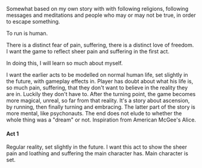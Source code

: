 Somewhat based on my own story with with following religions, following messages and meditations and people who may or may not be true, in order to escape something. 

To run is human. 

There is a distinct fear of pain, suffering, there is a distinct love of freedom. 
I want the game to reflect sheer pain and suffering in the first act. 

In doing this, I will learn so much about myself. 

I want the earlier acts to be modelled on normal human life, set slightly in the future, with gameplay effects in. Player has doubt about what his life is, so much pain, suffering, that they don't want to believe in the reality they are in. 
Luckily they don't have to. After the turning point, the game becomes more magical, unreal, so far from that reality. 
It's a story about ascension, by running, then finally turning and embracing. 
The latter part of the story is more mental, like psychonauts. 
The end does not elude to whether the whole thing was a "dream" or not. 
Inspiration from American McGee's Alice. 
#### Act 1
Regular reality, set slightly in the future. I want this act to show the sheer pain and loathing and suffering the main character has. Main character is set. 


